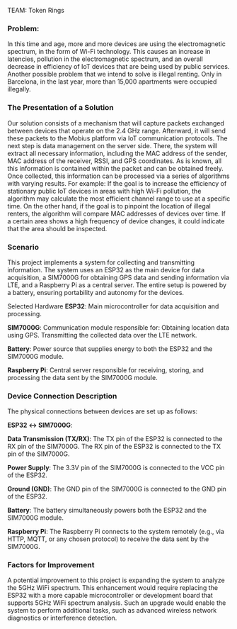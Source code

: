 TEAM: Token Rings

### Problem:
In this time and age, more and more devices are using the electromagnetic spectrum, in the form of Wi-Fi technology. This causes an increase in latencies, pollution in the electromagnetic spectrum, and an overall decrease in efficiency of IoT devices that are being used by public services.
Another possible problem that we intend to solve is illegal renting. Only in Barcelona, in the last year, more than 15,000 apartments were occupied illegally.

### The Presentation of a Solution
Our solution consists of a mechanism that will capture packets exchanged between devices that operate on the 2.4 GHz range. Afterward, it will send these packets to the Mobius platform via IoT communication protocols.
The next step is data management on the server side. There, the system will extract all necessary information, including the MAC address of the sender, MAC address of the receiver, RSSI, and GPS coordinates. As is known, all this information is contained within the packet and can be obtained freely.
Once collected, this information can be processed via a series of algorithms with varying results. For example:
If the goal is to increase the efficiency of stationary public IoT devices in areas with high Wi-Fi pollution, the algorithm may calculate the most efficient channel range to use at a specific time.
On the other hand, if the goal is to pinpoint the location of illegal renters, the algorithm will compare MAC addresses of devices over time. If a certain area shows a high frequency of device changes, it could indicate that the area should be inspected.

### Scenario
This project implements a system for collecting and transmitting information. The system uses an ESP32 as the main device for data acquisition, a SIM7000G for obtaining GPS data and sending information via LTE, and a Raspberry Pi as a central server. The entire setup is powered by a battery, ensuring portability and autonomy for the devices. 

Selected Hardware
**ESP32**: Main microcontroller for data acquisition and processing. 

**SIM7000G**: Communication module responsible for:
Obtaining location data using GPS.
Transmitting the collected data over the LTE network.

**Battery**: Power source that supplies energy to both the ESP32 and the SIM7000G module.

**Raspberry Pi**: Central server responsible for receiving, storing, and processing the data sent by the SIM7000G module.

### Device Connection Description
The physical connections between devices are set up as follows:

**ESP32 ↔ SIM7000G**:

**Data Transmission (TX/RX)**:
The TX pin of the ESP32 is connected to the RX pin of the SIM7000G.
The RX pin of the ESP32 is connected to the TX pin of the SIM7000G.

**Power Supply**:
The 3.3V pin of the SIM7000G is connected to the VCC pin of the ESP32.

**Ground (GND)**:
The GND pin of the SIM7000G is connected to the GND pin of the ESP32.

**Battery**:
The battery simultaneously powers both the ESP32 and the SIM7000G module.

**Raspberry Pi**:
The Raspberry Pi connects to the system remotely (e.g., via HTTP, MQTT, or any chosen protocol) to receive the data sent by the SIM7000G.

### Factors for Improvement
A potential improvement to this project is expanding the system to analyze the 5GHz WiFi spectrum. This enhancement would require replacing the ESP32 with a more capable microcontroller or development board that supports 5GHz WiFi spectrum analysis. Such an upgrade would enable the system to perform additional tasks, such as advanced wireless network diagnostics or interference detection.
